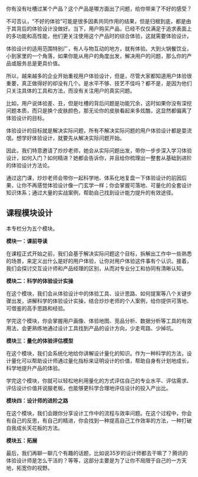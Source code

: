你有没有吐槽过某个产品？这个产品是哪方面出了问题，给你带来了不好的感受？

不可否认，“不好的体验”可能是很多因素共同作用的结果，但是归根到底，都是由于其背后的体验设计没做好。当下，用户购买产品，已经不仅仅满足于追求表面上的多功能和高性能，他们更关注使用这个产品时的综合体验，这就需要体验设计。

体验设计的适用范围特别广，有人与物互动的地方，就有体验。大到火锅餐饮业，小到家里的一个角落，如果你能从用户的角度出发，解决用户的问题，那么你的产品或服务总是更具价值。

所以，越来越多的企业开始重视用户体验设计，但是，尽管大家都知道用户体验很重要，真正做得好的却没有几个。是水平不够、技艺不佳吗？都不是，是因为他们只关注具体的工具和方法，而没有关注用户的真实问题。

比如，用户说体验差、丑，但是吐槽的背后问题是功能冗余，这时如果你没有深挖问题本质，而只是换个皮肤颜色，那无论你的皮肤看起来多炫酷，这显然都偏离了体验设计的目标。

体验设计的目标就是解决实际问题，所有不解决实际问题的用户体验设计都是耍流氓。想学好体验设计，就要先从解决实际问题开始。

因此，我们特意邀请了炒炒老师，她会从实际问题出发，带你一步步深入学习体验设计，如何入门？如何精进？她都会告诉你，并且给你梳理出一整套从基础到进阶的体验设计方法论。

通过这门课，炒炒老师会带你一起科学地、体系化地复盘一下体验设计的前因后果，让你不再感觉体验设计像一门玄学一样；你会掌握可落地、可量化的全套设计知识体系；通过大量的实战案例，帮助自己找到设计能力提升的有效途径。

## 课程模块设计

本专栏分为五个模块。

**模块一：课前导读**

在课程正式开始之前，我们会基于解决实际问题这个目标，拆解出工作中一些熟悉的场景，来定义出什么是好的用户体验，让你对用户体验这件事有个认识。接着，我们会探讨交互设计师和产品经理的区别，从而对专业分工和协同有清晰认知。

**模块二：科学的体验设计实操**

在这个模块，我们会从体验设计中的体验工具、设计思路、如何提案等八个关键步骤出发，讲解科学的体验设计实操，结合炒炒老师的个人案例，给你提供可落地、可借鉴的高手思路和经验。

学完这个模块，你会掌握用户画像、体验地图、竞品分析、数据分析等工具的有效用法，会更熟练地通过设计工具找到产品的设计方向，少走弯路、少掉坑。

**模块三：量化的体验评估模型**

在这个模块，我们会系统化地给你讲解设计量化的知识。作为一种科学的方法，设计量化可以帮助设计师通过量化指标来证明设计的价值，帮助自身有计划地成长，科学地提升产品的体验。

学完这个模块，你就可以轻松地利用量化的方式评估自己的专业水平、评估需求、评估设计价值并说服老板，也能够更科学合理地评估设计的投入产出比。

**模块四：设计师的进阶之路**

在这个模块，我们会跟你分享设计工作中的流程与效率问题。在这个过程中，你会有自己的反思，有自己的精进，你会找到一种提高自己工作效率的方法，一种打破自我成长天花板的方法。

**模块五：拓展**

最后，我们再聊一聊几个有趣的话题，比如说35岁的设计师都去干嘛了？腾讯的体验设计师是怎么干活的？等等，这部分主要是为了让你不局限于自己的一方天地，拓宽你的视野。